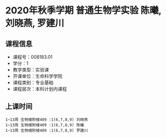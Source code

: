 # 2020年秋季学期 普通生物学实验 陈曦, 刘晓燕, 罗建川






## 课程信息

- 课程号：008183.01
- 学分：1
- 教学类型：实验课
- 开课单位：生命科学学院
- 课程类别：专业基础
- 课程层次：本科计划内课程

## 上课时间

```
1~13周 生物楼附楼409 :1(6,7,8,9) 刘晓燕
1~13周 生物楼附楼409 :1(6,7,8,9) 陈曦
1~13周 生物楼附楼409 :1(6,7,8,9) 罗建川
```

